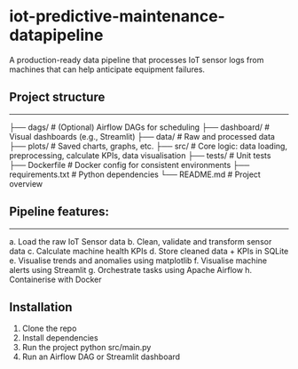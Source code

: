 # iot-predictive-maintenance-datapipeline

A production-ready data pipeline that processes IoT sensor logs from machines that can help anticipate equipment failures.

## Project structure
--------------------
├── dags/ # (Optional) Airflow DAGs for scheduling
├── dashboard/ # Visual dashboards (e.g., Streamlit)
├── data/ # Raw and processed data
├── plots/ # Saved charts, graphs, etc.
├── src/ # Core logic: data loading, preprocessing, calculate KPIs, data visualisation
├── tests/ # Unit tests
├── Dockerfile # Docker config for consistent environments
├── requirements.txt # Python dependencies
└── README.md # Project overview

## Pipeline features:
--------------------
a. Load the raw IoT Sensor data
b. Clean, validate and transform sensor data
c. Calculate machine health KPIs
d. Store cleaned data + KPIs in SQLite
e. Visualise trends and anomalies using matplotlib
f. Visualise machine alerts using Streamlit
g. Orchestrate tasks using Apache Airflow
h. Containerise with Docker

## Installation

1. Clone the repo
2. Install dependencies
3. Run the project
   python src/main.py
4. Run an Airflow DAG or Streamlit dashboard
   

